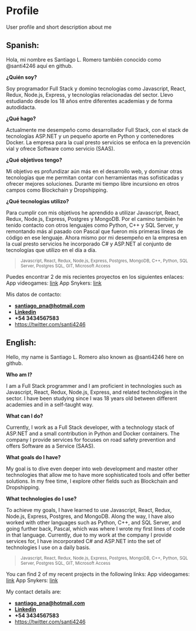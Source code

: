 # Profile
User profile and short description about me

## Spanish:
Hola, mi nombre es Santiago L. Romero también conocido como @santi4246 aquí en github.

**¿Quién soy?**

Soy programador Full Stack y domino tecnologías como Javascript, React, Redux, Node.js, Express, y tecnologías relacionadas del sector. Llevo estudiando desde los 18 años entre diferentes academias y de forma autodidacta.

**¿Qué hago?**

Actualmente me desempeño como desarrollador Full Stack, con el stack de tecnologías ASP.NET y un pequeño aporte en Python y contenedores Docker. La empresa para la cual presto servicios se enfoca en la prevención vial y ofrece Software como servicio (SAAS).

**¿Qué objetivos tengo?**

Mi objetivo es profundizar aún más en el desarrollo web, y dominar otras tecnologías que me permitan contar con herramientas mas sofisticadas y ofrecer mejores soluciones. Durante mi tiempo libre incursiono en otros campos como Blockchain y Dropshipping.

**¿Qué tecnologías utilizo?**

Para cumplir con mis objetivos he aprendido a utilizar Javascript, React, Redux, Node.js, Express, Postgres y MongoDB. Por el camino también he tenido contacto con otros lenguajes como Python, C++ y SQL Server, y remontando más al pasado con Pascal que fueron mis primeras líneas de código en ese lenguaje. Ahora mismo por mi desempeño en la empresa en la cual presto servicios he incorporado C# y ASP.NET al conjunto de tecnologías que utilizo en el día a día.

> <sub>Javascript, </sub> <sub>React, </sub> <sub>Redux, </sub> <sub>Node.js, </sub> <sub>Express, </sub> <sub>Postgres, </sub> <sub>MongoDB, </sub> <sub>C++, </sub> <sub>Python, </sub> <sub>SQL Server, </sub> </sub> <sub>Postgres SQL, </sub> </sub> <sub>GIT, </sub> </sub> <sub>Microsoft Access</sub>

Puedes encontrar 2 de mis recientes proyectos en los siguientes enlaces: 
App videogames: [link](https://videogames-indol.vercel.app/)
App Snykers: [link](https://snykers.vercel.app/)

Mis datos de contacto: 

+ **santiago_pna@hotmail.com** 
+ **[Linkedin](https://www.linkedin.com/in/santiago-romero-santi4246/)** 
+ **+54 3434567583**
+ https://twitter.com/santi4246

## English:

Hello, my name is Santiago L. Romero also known as @santi4246 here on github.

**Who am I?**

I am a Full Stack programmer and I am proficient in technologies such as Javascript, React, Redux, Node.js, Express, and related technologies in the sector. I have been studying since I was 18 years old between different academies and in a self-taught way.

**What can I do?**

Currently, I work as a Full Stack developer, with a technology stack of ASP.NET and a small contribution in Python and Docker containers. The company I provide services for focuses on road safety prevention and offers Software as a Service (SAAS).

**What goals do I have?**

My goal is to dive even deeper into web development and master other technologies that allow me to have more sophisticated tools and offer better solutions. In my free time, I explore other fields such as Blockchain and Dropshipping.

**What technologies do I use?**

To achieve my goals, I have learned to use Javascript, React, Redux, Node.js, Express, Postgres, and MongoDB. Along the way, I have also worked with other languages such as Python, C++, and SQL Server, and going further back, Pascal, which was where I wrote my first lines of code in that language. Currently, due to my work at the company I provide services for, I have incorporated C# and ASP.NET into the set of technologies I use on a daily basis.

> <sub>Javascript, </sub> <sub>React, </sub> <sub>Redux, </sub> <sub>Node.js, </sub> <sub>Express, </sub> <sub>Postgres, </sub> <sub>MongoDB, </sub> <sub>C++, </sub> <sub>Python, </sub> <sub>SQL Server, </sub> </sub> <sub>Postgres SQL, </sub> </sub> <sub>GIT, </sub> </sub> <sub>Microsoft Access</sub>

You can find 2 of my recent projects in the following links:
App videogames: [link](https://videogames-indol.vercel.app/)
App Snykers: [link](https://snykers.vercel.app/)

My contact details are:

+ **santiago_pna@hotmail.com** 
+ **[Linkedin](https://www.linkedin.com/in/santiago-romero-santi4246/)** 
+ **+54 3434567583**
+ https://twitter.com/santi4246

